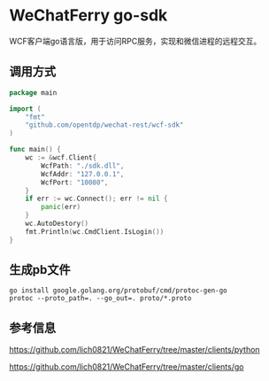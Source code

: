 # WeChatFerry go-sdk

WCF客户端go语言版，用于访问RPC服务，实现和微信进程的远程交互。

## 调用方式

```go
package main

import (
    "fmt"
    "github.com/opentdp/wechat-rest/wcf-sdk"
)

func main() {
    wc := &wcf.Client{
        WcfPath: "./sdk.dll",
		WcfAddr: "127.0.0.1",
		WcfPort: "10080",
    }
    if err := wc.Connect(); err != nil {
        panic(err)
    }
    wc.AutoDestory()
	fmt.Println(wc.CmdClient.IsLogin())
}
```

## 生成pb文件

```shell
go install google.golang.org/protobuf/cmd/protoc-gen-go
protoc --proto_path=. --go_out=. proto/*.proto
```

## 参考信息

https://github.com/lich0821/WeChatFerry/tree/master/clients/python

https://github.com/lich0821/WeChatFerry/tree/master/clients/go
